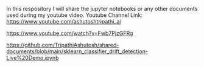 In this respository I will share the jupyter notebooks or any other documents used during my youtube video.
Youtube Channel Link: https://www.youtube.com/ashutoshtripathi_ai

https://www.youtube.com/watch?v=Fwb7PjzGFRg

https://github.com/TripathiAshutosh/shared-documents/blob/main/sklearn_classifier_drift_detection-Live%20Demo.ipynb
